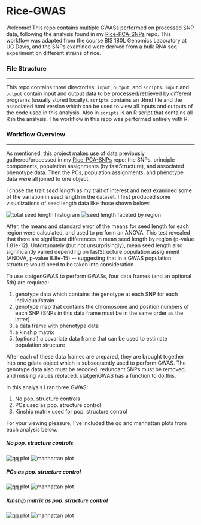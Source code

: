 # Rice-GWAS


Welcome! This repo contains multiple GWASs performed on processed SNP data, following the analysis found in my [Rice-PCA-SNPs](https://github.com/aangush/Rice-PCA-SNPs) repo. This workflow was adapted from the course BIS 180L Genomics Laboratory at UC Davis, and the SNPs examined were derived from a bulk RNA seq experiment on different
strains of rice.

### File Structure
______

This repo contains three directories: `input`, `output`, and `scripts`. `input` and `output` contain input and output data to be processed/retrieved by different programs (usually stored locally). `scripts` contains an .Rmd file and the associated html version which can be used to view all inputs and outputs of the code used in this analysis. Also in `scripts` is an R script that contains all R in the analysis. The workflow in this repo was performed entirely with R.

### Workflow Overview
______

As mentioned, this project makes use of data previously gathered/processed in my [Rice-PCA-SNPs](https://github.com/aangush/Rice-PCA-SNPs) repo: the SNPs, principle components, population assignments (by fastStructure), and associated phenotype data. Then the PCs, population assignments, and phenotype data were all joined to one object. 

I chose the trait _seed length_ as my trait of interest and next examined some of the variation in seed length in the dataset. I first produced some visualizations of seed length data like those shown below:

![total seed length histogram](seed_length.png)
![seed length faceted by region](seed_length_region.png)

After, the means and standard error of the means for seed length for each region were calculated, and used to perform an ANOVA. This test revealed that there are significant differences in mean seed length by region (p-value 1.81e-12). Unfortunately (but not unsurprisingly), mean seed length also significantly varied depending on fastStructure population assignment (ANOVA, p-value 8.8e-15) -- suggesting that in a GWAS population structure would need to be taken into consideration.

To use statgenGWAS to perform GWASs, four data frames (and an optional 5th) are required:

1. genotype data which contains the genotype at each SNP for each individual/strain
2.  genotype map that contains the chromosome and position numbers of each SNP (SNPs in this data frame must be in the same order as the latter)
3. a data frame with phenotype data
4. a kinship matrix
5. (optional) a covariate data frame that can be used to estimate population structure

After each of these data frames are prepared, they are brought together into one gdata object which is subsequently used to perform GWAS. The genotype data also
must be recoded, redundant SNPs must be removed, and missing values replaced. statgenGWAS has a function to do this. 

In this analysis I ran three GWAS: 

1. No pop. structure controls
2. PCs used as pop. structure control
3. Kinship matrix used for pop. structure control

For your viewing pleasure, I've included the qq and manhattan plots from each analysis below.

##### No pop. structure controls
![qq plot](gwas_nocorrect_qq1.png "qq plot")
![manhattan plot](gwas_nocorrect_man1.png)

##### PCs as pop. structure control
![qq plot](gwas_pca_qq.png)
![manhattan plot](gwas_pca_qq.png)

##### Kinship matrix as pop. structure control
![qq plot](gwas_kin_qq.png)
![manhattan plot](gwas_kin_man.png)
